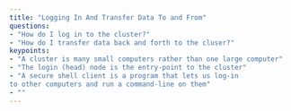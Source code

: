 ```yaml
---
title: "Logging In And Transfer Data To and From"
questions:
- "How do I log in to the cluster?"
- "How do I transfer data back and forth to the cluser?"
keypoints:
- "A cluster is many small computers rather than one large computer"
- "The login (head) node is the entry-point to the cluster"
- "A secure shell client is a program that lets us log-in
to other computers and run a command-line on them"
- ""
---
```

